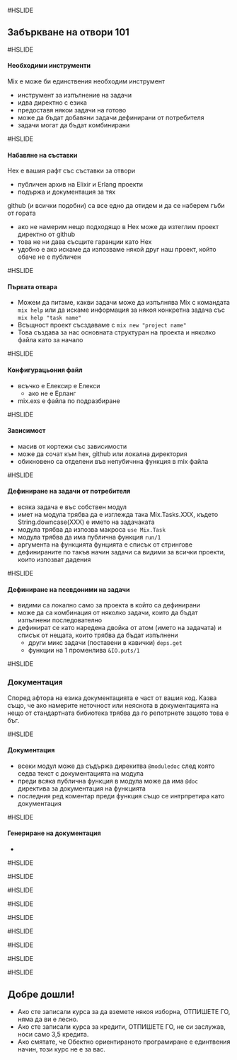 #HSLIDE
## Забъркване на отвори 101

#HSLIDE

#### Нeобходими инструменти
Mix е може би единствения необходим инструмент <!-- .element: class="fragment" -->
- инструмент за изпълнение на задачи <!-- .element: class="fragment" -->
- идва директно с езика <!-- .element: class="fragment" -->
- предоставя някои задачи на готово <!-- .element: class="fragment" -->
- може да бъдат добавяни задачи дефинирани от потребителя <!-- .element: class="fragment" -->
- задачи могат да бъдат комбинирани <!-- .element: class="fragment" -->

#HSLIDE

#### Набавяне на съставки

Hex е вашия рафт със съставки за отвори <!-- .element: class="fragment" -->
- публичен архив на Elixir и Erlang проекти <!-- .element: class="fragment" -->
- подържа и документация за тях <!-- .element: class="fragment" -->

github (и всички подобни) са все едно да отидем и да се наберем гъби от гората  <!-- .element: class="fragment" -->
- ако не намерим нещо подходящо в Hex може да изтеглим проект директно от github <!-- .element: class="fragment" -->
- това не ни дава съсщите гаранции като Hex <!-- .element: class="fragment" -->
- удобно е ако искаме да изпозваме някой друг наш проект, който обаче не е публичен <!-- .element: class="fragment" -->

#HSLIDE

#### Първата отвара
- Можем да питаме, какви задачи може да изпълнява Mix с командата ```mix help``` или да искаме информация за някоя конкретна задача със ```mix help "task name"``` <!-- .element: class="fragment" -->
- Всъщност проект съсздаваме с ```mix new "project name"``` <!-- .element: class="fragment" -->
- Това създава за нас основната структуран на проекта и няколко файла като за начало <!-- .element: class="fragment" -->

#HSLIDE

#### Конфигурацьония файл
- всъчко е Елексир е Елекси <!-- .element: class="fragment" -->
   - ако не е Eрланг <!-- .element: class="fragment" -->
- mix.exs е файла по подразбиране <!-- .element: class="fragment" -->

#HSLIDE

#### Зависимост

- масив от кортежи със зависимости <!-- .element: class="fragment" -->
- може да сочат към hex, github или локална директория <!-- .element: class="fragment" -->
- обикновено са отделени във непубичнна функция в mix файла <!-- .element: class="fragment" -->

#HSLIDE

#### Дефиниране на задачи от потребителя
- всяка задача е въс собствен модул <!-- .element: class="fragment" -->
- имет на модула трябва да е изглежда така Mix.Tasks.XXX, където String.downcase(XXX) е името на задачаката <!-- .element: class="fragment" -->
- модула трябва да изпозва макроса ```use Mix.Task``` <!-- .element: class="fragment" -->
- модула трябва да има публична функция ```run/1``` <!-- .element: class="fragment" -->
- аргумента на функцията фунцията е списък от стрингове <!-- .element: class="fragment" -->
- дефинираните по такъв начин задачи са видими за всички проекти, които изпозват дадения <!-- .element: class="fragment" -->

#HSLIDE

#### Дефиниране на псевдоними на задачи
- видими са локално само за проекта в който са дефинирани <!-- .element: class="fragment" -->
- може да са комбинация от няколко задачи, които да бъдат изпълнени последователно <!-- .element: class="fragment" -->
- дефинират се като наредена двойка от атом (името на задачата) и списък от нещата, които трябва да бъдат изпълнени <!-- .element: class="fragment" -->
   - други микс задачи (поставени в кавички) ```deps.get``` <!-- .element: class="fragment" -->
   - функции на 1 променлива ```&IO.puts/1``` <!-- .element: class="fragment" -->

#HSLIDE
### Документация
Според афтора на езика документацията е част от вашия код. Kазва също, че ако намерите неточност или неяснота в документацията на нещо от стандартната бибиотека трябва да го репотрнете защото това е бъг.

#HSLIDE

#### Документация

- всеки модул може да съдържа дирекитва ```@moduledoc``` след която седва текст с документацията на модула
- преди всяка публична функция в модула може да има ```@doc``` директива за документация на функцията
- последния ред коментар преди функция също се интрпретира като документация

#HSLIDE

#### Генериране на документация

-

#HSLIDE

#HSLIDE

#HSLIDE

#HSLIDE

#HSLIDE

#HSLIDE

#HSLIDE

#HSLIDE

#HSLIDE
## Добре дошли!
* Ако сте записали курса за да вземете някоя изборна, ОТПИШЕТЕ ГО, няма да ви е лесно. <!-- .element: class="fragment" -->
* Ако сте записали курса за кредити, ОТПИШЕТЕ ГО, не си заслужав, носи само 3,5 кредита. <!-- .element: class="fragment" -->
* Ако смятате, че Обектно ориентираното програмиране е единтвения начин, този курс не е за вас. <!-- .element: class="fragment" -->
